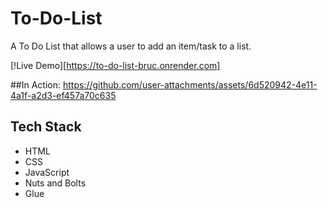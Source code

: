 

# To-Do-List
A To Do List that allows a user to add an item/task to a list.

[!Live Demo][https://to-do-list-bruc.onrender.com]

##In Action:
https://github.com/user-attachments/assets/6d520942-4e11-4a1f-a2d3-ef457a70c635


## Tech Stack
- HTML
- CSS
- JavaScript
- Nuts and Bolts
- Glue
